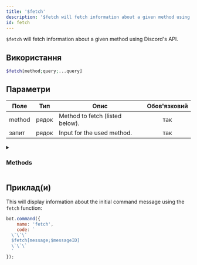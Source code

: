 ```yaml
---
title: '$fetch'
description: '$fetch will fetch information about a given method using Discord''s API.'
id: fetch
---
```


`$fetch` will fetch information about a given method using Discord's API.

## Використання

```php
$fetch[method;query;...query]
```

## Параметри

| Поле   | Тип   | Опис                            | Обов'язковий |
| ------ | ----- | ------------------------------- |:------------:|
| method | рядок | Method to fetch (listed below). |     так      |
| запит  | рядок | Input for the used method.      |     так      |

<details>
  <summary><h3> Methods </h3></summary>

| Methods             |
| ------------------- |
| message             |
| channel             |
| user                |
| invite              |
| webhook             |
| application         |
| command             |
| guildPreview        |
| guildTemplate       |
| premiumStickerPacks |
| sticker             |
| guildCommand        |
| default             |

</details>

## Приклад(и)

This will display information about the initial command message using the `fetch` function:

```javascript
bot.command({
    name: 'fetch',
    code: `
  \`\`\`
  $fetch[message;$messageID]
  \`\`\`
  `
});
```
